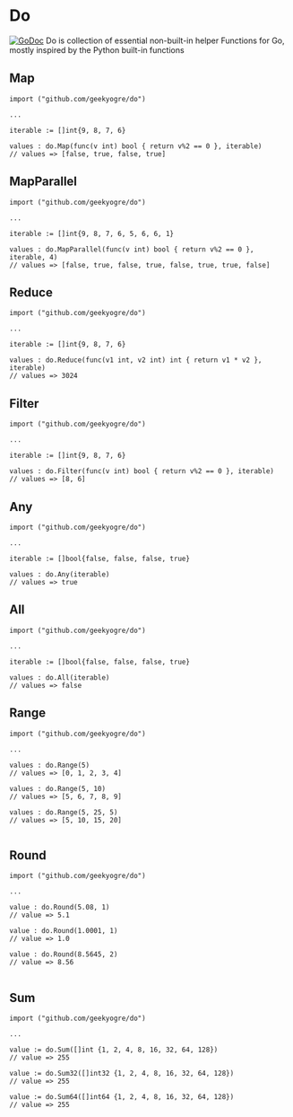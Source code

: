 # Do
[![GoDoc](https://godoc.org/github.com/geekyogre/do?status.svg)](https://godoc.org/github.com/geekyogre/do)
Do is collection of essential non-built-in helper Functions for Go, mostly inspired by the Python built-in functions

## Map
```
import ("github.com/geekyogre/do")

...

iterable := []int{9, 8, 7, 6}

values : do.Map(func(v int) bool { return v%2 == 0 }, iterable)
// values => [false, true, false, true]

```

## MapParallel
```
import ("github.com/geekyogre/do")

...

iterable := []int{9, 8, 7, 6, 5, 6, 6, 1}

values : do.MapParallel(func(v int) bool { return v%2 == 0 }, iterable, 4)
// values => [false, true, false, true, false, true, true, false]

```


## Reduce
```
import ("github.com/geekyogre/do")

...

iterable := []int{9, 8, 7, 6}

values : do.Reduce(func(v1 int, v2 int) int { return v1 * v2 }, iterable)
// values => 3024

```

## Filter
```
import ("github.com/geekyogre/do")

...

iterable := []int{9, 8, 7, 6}

values : do.Filter(func(v int) bool { return v%2 == 0 }, iterable)
// values => [8, 6]

```

## Any
```
import ("github.com/geekyogre/do")

...

iterable := []bool{false, false, false, true}

values : do.Any(iterable)
// values => true

```

## All
```
import ("github.com/geekyogre/do")

...

iterable := []bool{false, false, false, true}

values : do.All(iterable)
// values => false

```

## Range
```
import ("github.com/geekyogre/do")

...

values : do.Range(5)
// values => [0, 1, 2, 3, 4]

values : do.Range(5, 10)
// values => [5, 6, 7, 8, 9]

values : do.Range(5, 25, 5)
// values => [5, 10, 15, 20]


```

## Round
```
import ("github.com/geekyogre/do")

...

value : do.Round(5.08, 1)
// value => 5.1

value : do.Round(1.0001, 1)
// value => 1.0

value : do.Round(8.5645, 2)
// value => 8.56


```

## Sum
```
import ("github.com/geekyogre/do")

...

value := do.Sum([]int {1, 2, 4, 8, 16, 32, 64, 128})
// value => 255

value := do.Sum32([]int32 {1, 2, 4, 8, 16, 32, 64, 128})
// value => 255

value := do.Sum64([]int64 {1, 2, 4, 8, 16, 32, 64, 128})
// value => 255

```
